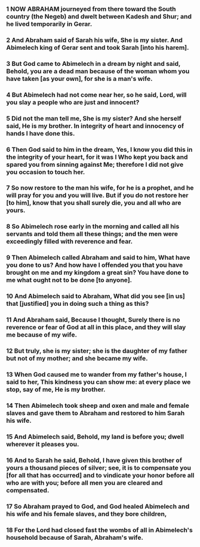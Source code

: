 ### 1 NOW ABRAHAM journeyed from there toward the South country (the Negeb) and dwelt between Kadesh and Shur; and he lived temporarily in Gerar.

### 2 And Abraham said of Sarah his wife, She is my sister. And Abimelech king of Gerar sent and took Sarah [into his harem].

### 3 But God came to Abimelech in a dream by night and said, Behold, you are a dead man because of the woman whom you have taken [as your own], for she is a man's wife.

### 4 But Abimelech had not come near her, so he said, Lord, will you slay a people who are just and innocent?

### 5 Did not the man tell me, She is my sister? And she herself said, He is my brother. In integrity of heart and innocency of hands I have done this.

### 6 Then God said to him in the dream, Yes, I know you did this in the integrity of your heart, for it was I Who kept you back and spared you from sinning against Me; therefore I did not give you occasion to touch her.

### 7 So now restore to the man his wife, for he is a prophet, and he will pray for you and you will live. But if you do not restore her [to him], know that you shall surely die, you and all who are yours.

### 8 So Abimelech rose early in the morning and called all his servants and told them all these things; and the men were exceedingly filled with reverence and fear.

### 9 Then Abimelech called Abraham and said to him, What have you done to us? And how have I offended you that you have brought on me and my kingdom a great sin? You have done to me what ought not to be done [to anyone].

### 10 And Abimelech said to Abraham, What did you see [in us] that [justified] you in doing such a thing as this?

### 11 And Abraham said, Because I thought, Surely there is no reverence or fear of God at all in this place, and they will slay me because of my wife.

### 12 But truly, she is my sister; she is the daughter of my father but not of my mother; and she became my wife.

### 13 When God caused me to wander from my father's house, I said to her, This kindness you can show me: at every place we stop, say of me, He is my brother.

### 14 Then Abimelech took sheep and oxen and male and female slaves and gave them to Abraham and restored to him Sarah his wife.

### 15 And Abimelech said, Behold, my land is before you; dwell wherever it pleases you.

### 16 And to Sarah he said, Behold, I have given this brother of yours a thousand pieces of silver; see, it is to compensate you [for all that has occurred] and to vindicate your honor before all who are with you; before all men you are cleared and compensated.

### 17 So Abraham prayed to God, and God healed Abimelech and his wife and his female slaves, and they bore children,

### 18 For the Lord had closed fast the wombs of all in Abimelech's household because of Sarah, Abraham's wife.
